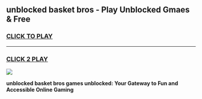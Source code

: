 
## unblocked basket bros - Play Unblocked Gmaes & Free
<h3>
<a href="https://news.freeplayer.one?title=unblocked_basket_bros&ref=23F">CLICK TO PLAY</a></h3>
<hr>

<h3>
<a href="https://news.freeplayer.one?title=unblocked_basket_bros&ref=23F">CLICK 2 PLAY</a>
  
</h3>

<a href="https://news.freeplayer.one?title=unblocked_basket_bros&ref=23F/"><img src="https://clearcache.store/games.png"></a>


**unblocked basket bros games unblocked: Your Gateway to Fun and Accessible Online Gaming**
